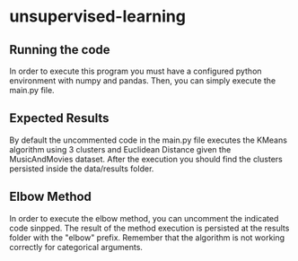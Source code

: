 # unsupervised-learning

## Running the code
In order to execute this program you must have a configured python environment with numpy and pandas.
Then, you can simply execute the main.py file.

## Expected Results
By default the uncommented code in the main.py file executes the KMeans algorithm using 3 clusters and Euclidean Distance given the MusicAndMovies dataset.
After the execution you should find the clusters persisted inside the data/results folder.

## Elbow Method
In order to execute the elbow method, you can uncomment the indicated code sinpped. The result of the method execution is persisted at the results folder with the "elbow" prefix.
Remember that the algorithm is not working correctly for categorical arguments.
